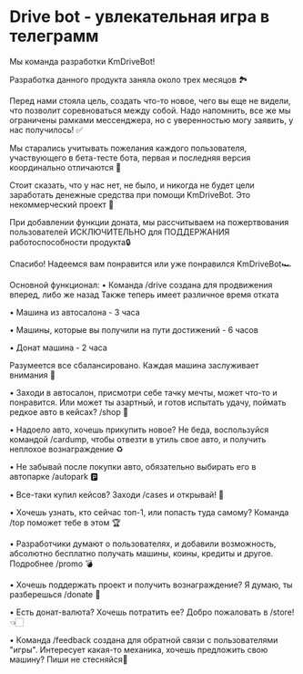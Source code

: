 # Drive bot - увлекательная игра в телеграмм

Мы команда разработки KmDriveBot!
    
Разработка данного продукта заняла около трех месяцов 🏞️
    
Перед нами стояла цель, создать что-то новое, чего вы еще не видели, что позволит соревноваться между собой. Надо напомнить, все же мы ограничены рамками мессенджера, но с уверенностью могу заявить, у нас получилось! ✅
    
Мы старались учитывать пожелания каждого пользователя, участвующего в бета-тесте бота, первая и последняя версия координально отличаются 🤗
    
Стоит сказать, что у нас нет, не было, и никогда не будет цели заработать денежные средства при помощи KmDriveBot. Это некоммерческий проект 🚫
    
При добавлении функции доната, мы рассчитываем на пожертвования пользователей ИСКЛЮЧИТЕЛЬНО для ПОДДЕРЖАНИЯ работоспособности продукта🔒
    
Спасибо! Надеемся вам понравится или уже понравился KmDriveBot🏎




Основной функционал:
• Команда /drive создана для продвижения вперед, либо же назад
Также теперь имеет различное время отката

• Машина из автосалона - 3 часа

• Машины, которые вы получили на пути достижений - 6 часов

• Донат машина - 2 часа

Разумеется все сбалансировано. Каждая машина заслуживает внимания 💜

• Заходи в автосалон, присмотри себе тачку мечты, может что-то и понравится. Или может ты азартный, и готов испытать удачу, поймать редкое авто в кейсах?  /shop 🥰

• Надоело авто, хочешь прикупить новое? Не беда, воспользуйся командой /cardump, чтобы отвезти в утиль свое авто, и получить неплохое вознаграждение ♻️

• Не забывай после покупки авто, обязательно выбирать его в автопарке /autopark 🅿️

• Все-таки купил кейсов? Заходи /cases и открывай! 🧰

• Хочешь узнать, кто сейчас топ-1, или попасть туда самому? Команда /top поможет тебе в этом 🏆

• Разработчики думают о пользователях, и добавили возможность, абсолютно бесплатно получать машины, коины, кредиты и другое. Подробнее /promo 💣

• Хочешь поддержать проект и получить вознаграждение? Я думаю, ты разберешься /donate 💸

• Есть донат-валюта? Хочешь потратить ее? Добро пожаловать в /store! 👈🏻

• Команда /feedback создана для обратной связи с пользователями "игры". Интересует какая-то механика, хочешь предложить свою машину? Пиши не стесняйся📝
